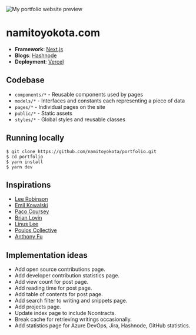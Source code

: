 ![My portfolio website preview](https://api.namitoyokota.com/assets/og-images/portfolio.png)

# namitoyokota.com

-   **Framework**: [Next.js](https://nextjs.org/)
-   **Blogs**: [Hashnode](https://hashnode.com/)
-   **Deployment**: [Vercel](https://vercel.com)

## Codebase

-   `components/*` - Reusable components used by pages
-   `models/*` - Interfaces and constants each representing a piece of data
-   `pages/*` - Individual pages on the site
-   `public/*` - Static assets
-   `styles/*` - Global styles and reusable classes

## Running locally

```shell
$ git clone https://github.com/namitoyokota/portfolio.git
$ cd portfolio
$ yarn install
$ yarn dev
```

## Inspirations

-   [Lee Robinson](https://leerob.io/)
-   [Emil Kowalski](https://emilkowal.ski/)
-   [Paco Coursey](https://paco.me/)
-   [Brian Lovin](https://brianlovin.com/)
-   [Linus Lee](https://thesephist.com/)
-   [Poulos Collective](https://www.poulos.co/)
-   [Anthony Fu](https://antfu.me/)

## Implementation ideas

-   Add open source contributions page.
-   Add developer contribution statistics page.
-   Add view count for post page.
-   Add reading time for post page.
-   Add table of contents for post page.
-   Add search filter to writing and snippets page.
-   Add projects page.
-   Update index page to include Ncontracts.
-   Break cache for retrieving writings occasionally.
-   Add statistics page for Azure DevOps, Jira, Hashnode, GitHub statistics.
